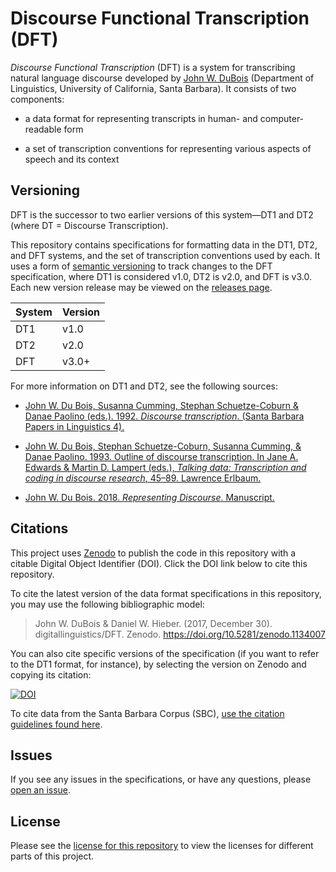 # Discourse Functional Transcription (DFT)

_Discourse Functional Transcription_ (DFT) is a system for transcribing natural language discourse developed by [John W. DuBois][1] (Department of Linguistics, University of California, Santa Barbara). It consists of two components:

* a data format for representing transcripts in human- and computer-readable form

* a set of transcription conventions for representing various aspects of speech and its context

## Versioning

DFT is the successor to two earlier versions of this system—DT1 and DT2 (where DT = Discourse Transcription).

This repository contains specifications for formatting data in the DT1, DT2, and DFT systems, and the set of transcription conventions used by each. It uses a form of [semantic versioning][2] to track changes to the DFT specification, where DT1 is considered v1.0, DT2 is v2.0, and DFT is v3.0. Each new version release may be viewed on the [releases page][3].

System | Version
------ | -----------
DT1    | v1.0
DT2    | v2.0
DFT    | v3.0+

For more information on DT1 and DT2, see the following sources:

* [John W. Du Bois, Susanna Cumming, Stephan Schuetze-Coburn & Danae Paolino (eds.). 1992. _Discourse transcription_. (Santa Barbara Papers in Linguistics 4).][4]

* [John W. Du Bois, Stephan Schuetze-Coburn, Susanna Cumming, & Danae Paolino. 1993. Outline of discourse transcription. In Jane A. Edwards & Martin D. Lampert (eds.), _Talking data: Transcription and coding in discourse research_, 45–89. Lawrence Erlbaum.][6]

* [John W. Du Bois. 2018. _Representing Discourse_. Manuscript.][5]

## Citations

This project uses [Zenodo][10] to publish the code in this repository with a citable Digital Object Identifier (DOI). Click the DOI link below to cite this repository.

To cite the latest version of the data format specifications in this repository, you may use the following bibliographic model:

> John W. DuBois & Daniel W. Hieber. (2017, December 30). digitallinguistics/DFT. Zenodo. https://doi.org/10.5281/zenodo.1134007

You can also cite specific versions of the specification (if you want to refer to the DT1 format, for instance), by selecting the version on Zenodo and copying its citation:

[![DOI](https://zenodo.org/badge/DOI/10.5281/zenodo.1134008.svg)](https://doi.org/10.5281/zenodo.1134008)

To cite data from the Santa Barbara Corpus (SBC), [use the citation guidelines found here][9].

## Issues

If you see any issues in the specifications, or have any questions, please [open an issue][7].

## License

Please see the [license for this repository][8] to view the licenses for different parts of this project.

[1]: http://www.linguistics.ucsb.edu/people/john-w-du-bois
[2]: https://semver.org
[3]: https://github.com/digitallinguistics/DFT/releases
[4]: http://www.linguistics.ucsb.edu/research/santa-barbara-papers#Volume4
[5]: http://www.linguistics.ucsb.edu/projects/transcription/representing
[6]: https://www.amazon.com/Talking-Data-Transcription-Discourse-Research/dp/0805803491/ref=sr_1_1?ie=UTF8&qid=1514610009&sr=8-1&keywords=talking+data+discourse
[7]: https://github.com/digitallinguistics/DFT/issues
[8]: https://github.com/digitallinguistics/DFT/blob/master/LICENSE.md
[9]: http://www.linguistics.ucsb.edu/research/santa-barbara-corpus#Citing
[10]: https://zenodo.org
